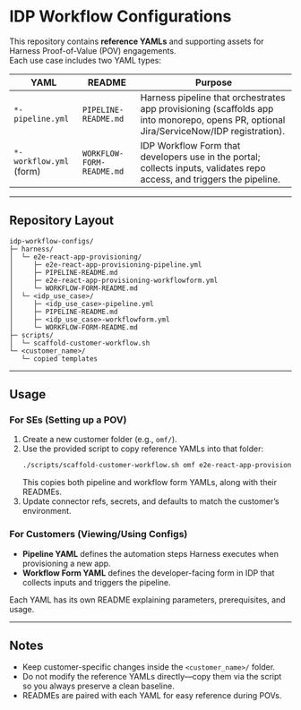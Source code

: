 # IDP Workflow Configurations

This repository contains **reference YAMLs** and supporting assets for Harness Proof-of-Value (POV) engagements.  
Each use case includes two YAML types:

| YAML | README | Purpose |
|------|--------|---------|
| `*-pipeline.yml` | `PIPELINE-README.md` | Harness pipeline that orchestrates app provisioning (scaffolds app into monorepo, opens PR, optional Jira/ServiceNow/IDP registration). |
| `*-workflow.yml` (form) | `WORKFLOW-FORM-README.md` | IDP Workflow Form that developers use in the portal; collects inputs, validates repo access, and triggers the pipeline. |

---

## Repository Layout

```
idp-workflow-configs/
├─ harness/
│  └─ e2e-react-app-provisioning/
│     ├─ e2e-react-app-provisioning-pipeline.yml
│     ├─ PIPELINE-README.md
│     ├─ e2e-react-app-provisioning-workflowform.yml
│     └─ WORKFLOW-FORM-README.md
│  └─ <idp_use_case>/
│     ├─ <idp_use_case>-pipeline.yml
│     ├─ PIPELINE-README.md
│     ├─ <idp_use_case>-workflowform.yml
│     └─ WORKFLOW-FORM-README.md
├─ scripts/
│  └─ scaffold-customer-workflow.sh
└─ <customer_name>/
   └─ copied templates
```

---

## Usage

### For SEs (Setting up a POV)
1. Create a new customer folder (e.g., `omf/`).  
2. Use the provided script to copy reference YAMLs into that folder:  
   ```bash
   ./scripts/scaffold-customer-workflow.sh omf e2e-react-app-provisioning
   ```
   This copies both pipeline and workflow form YAMLs, along with their READMEs.
3. Update connector refs, secrets, and defaults to match the customer’s environment.

### For Customers (Viewing/Using Configs)
- **Pipeline YAML** defines the automation steps Harness executes when provisioning a new app.  
- **Workflow Form YAML** defines the developer-facing form in IDP that collects inputs and triggers the pipeline.  

Each YAML has its own README explaining parameters, prerequisites, and usage.

---

## Notes
- Keep customer-specific changes inside the `<customer_name>/` folder.  
- Do not modify the reference YAMLs directly—copy them via the script so you always preserve a clean baseline.  
- READMEs are paired with each YAML for easy reference during POVs.

